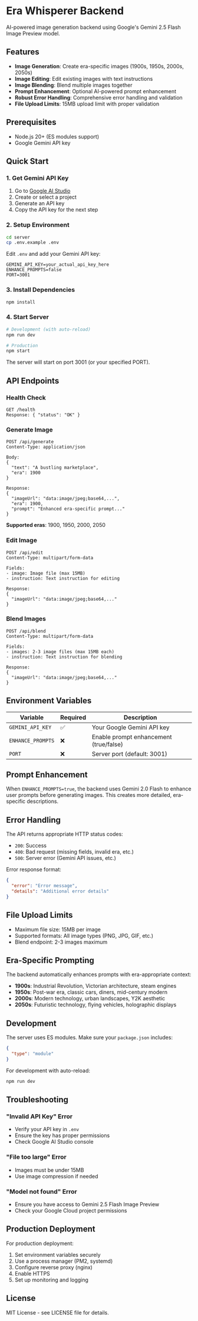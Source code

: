 # Era Whisperer Backend

AI-powered image generation backend using Google's Gemini 2.5 Flash Image Preview model.

## Features

- **Image Generation**: Create era-specific images (1900s, 1950s, 2000s, 2050s)
- **Image Editing**: Edit existing images with text instructions
- **Image Blending**: Blend multiple images together
- **Prompt Enhancement**: Optional AI-powered prompt enhancement
- **Robust Error Handling**: Comprehensive error handling and validation
- **File Upload Limits**: 15MB upload limit with proper validation

## Prerequisites

- Node.js 20+ (ES modules support)
- Google Gemini API key

## Quick Start

### 1. Get Gemini API Key

1. Go to [Google AI Studio](https://aistudio.google.com/app/apikey)
2. Create or select a project
3. Generate an API key
4. Copy the API key for the next step

### 2. Setup Environment

```bash
cd server
cp .env.example .env
```

Edit `.env` and add your Gemini API key:

```env
GEMINI_API_KEY=your_actual_api_key_here
ENHANCE_PROMPTS=false
PORT=3001
```

### 3. Install Dependencies

```bash
npm install
```

### 4. Start Server

```bash
# Development (with auto-reload)
npm run dev

# Production
npm start
```

The server will start on port 3001 (or your specified PORT).

## API Endpoints

### Health Check
```
GET /health
Response: { "status": "OK" }
```

### Generate Image
```
POST /api/generate
Content-Type: application/json

Body:
{
  "text": "A bustling marketplace",
  "era": 1900
}

Response:
{
  "imageUrl": "data:image/jpeg;base64,...",
  "era": 1900,
  "prompt": "Enhanced era-specific prompt..."
}
```

**Supported eras**: 1900, 1950, 2000, 2050

### Edit Image
```
POST /api/edit
Content-Type: multipart/form-data

Fields:
- image: Image file (max 15MB)
- instruction: Text instruction for editing

Response:
{
  "imageUrl": "data:image/jpeg;base64,..."
}
```

### Blend Images
```
POST /api/blend
Content-Type: multipart/form-data

Fields:
- images: 2-3 image files (max 15MB each)
- instruction: Text instruction for blending

Response:
{
  "imageUrl": "data:image/jpeg;base64,..."
}
```

## Environment Variables

| Variable | Required | Description |
|----------|----------|-------------|
| `GEMINI_API_KEY` | ✅ | Your Google Gemini API key |
| `ENHANCE_PROMPTS` | ❌ | Enable prompt enhancement (true/false) |
| `PORT` | ❌ | Server port (default: 3001) |

## Prompt Enhancement

When `ENHANCE_PROMPTS=true`, the backend uses Gemini 2.0 Flash to enhance user prompts before generating images. This creates more detailed, era-specific descriptions.

## Error Handling

The API returns appropriate HTTP status codes:

- `200`: Success
- `400`: Bad request (missing fields, invalid era, etc.)
- `500`: Server error (Gemini API issues, etc.)

Error response format:
```json
{
  "error": "Error message",
  "details": "Additional error details"
}
```

## File Upload Limits

- Maximum file size: 15MB per image
- Supported formats: All image types (PNG, JPG, GIF, etc.)
- Blend endpoint: 2-3 images maximum

## Era-Specific Prompting

The backend automatically enhances prompts with era-appropriate context:

- **1900s**: Industrial Revolution, Victorian architecture, steam engines
- **1950s**: Post-war era, classic cars, diners, mid-century modern
- **2000s**: Modern technology, urban landscapes, Y2K aesthetic
- **2050s**: Futuristic technology, flying vehicles, holographic displays

## Development

The server uses ES modules. Make sure your `package.json` includes:
```json
{
  "type": "module"
}
```

For development with auto-reload:
```bash
npm run dev
```

## Troubleshooting

### "Invalid API Key" Error
- Verify your API key in `.env`
- Ensure the key has proper permissions
- Check Google AI Studio console

### "File too large" Error
- Images must be under 15MB
- Use image compression if needed

### "Model not found" Error
- Ensure you have access to Gemini 2.5 Flash Image Preview
- Check your Google Cloud project permissions

## Production Deployment

For production deployment:

1. Set environment variables securely
2. Use a process manager (PM2, systemd)
3. Configure reverse proxy (nginx)
4. Enable HTTPS
5. Set up monitoring and logging

## License

MIT License - see LICENSE file for details.